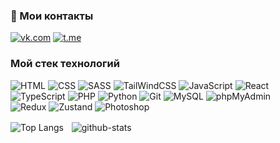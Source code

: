### 🤝 Мои контакты

[![vk.com](https://img.shields.io/badge/-Vkontakte-0077FF?style=for-the-badge&logo=vk)](https://vk.com/user.none) [![t.me](https://img.shields.io/badge/-Telegram-26A5E4?style=for-the-badge&logo=telegram&logoColor=ffffff)](https://t.me/devazo) 

### Мой стек технологий
![HTML](https://img.shields.io/badge/-HTML-E34F26?style=for-the-badge&logo=html5&logoColor=ffffff)
![CSS](https://img.shields.io/badge/-css-1572B6?style=for-the-badge&logo=css3&logoColor=ffffff)
![SASS](https://img.shields.io/badge/-sass-CC6699?style=for-the-badge&logo=sass&logoColor=ffffff)
![TailWindCSS](https://img.shields.io/badge/-tailwind-06B6D4?style=for-the-badge&logo=tailwindcss&logoColor=ffffff)
![JavaScript](https://img.shields.io/badge/-javascript-F7DF1E?style=for-the-badge&logo=javascript&logoColor=333333)
![React](https://img.shields.io/badge/-react-333333?style=for-the-badge&logo=react&logoColor=61DAFB)
![TypeScript](https://img.shields.io/badge/-typescript-3178C6?style=for-the-badge&logo=typescript&logoColor=white)
![PHP](https://img.shields.io/badge/-php-777BB4?style=for-the-badge&logo=php&logoColor=white)
![Python](https://img.shields.io/badge/-python-3776AB?style=for-the-badge&logo=python&logoColor=white)
![Git](https://img.shields.io/badge/-git-F05032?style=for-the-badge&logo=git&logoColor=white)
![MySQL](https://img.shields.io/badge/-mysql-4479A1?style=for-the-badge&logo=mysql&logoColor=white)
![phpMyAdmin](https://img.shields.io/badge/-phpmyadmin-6C78AF?style=for-the-badge&logo=phpmyadmin&logoColor=white)  
![Redux](https://img.shields.io/badge/-redux-764ABC?style=for-the-badge&logo=redux&logoColor=white)
![Zustand](https://img.shields.io/badge/-zustand-333?style=for-the-badge&logo=zustand&logoColor=white)
![Photoshop](https://img.shields.io/badge/-Photoshop-31A8FF?style=for-the-badge&logo=adobephotoshop&logoColor=white)

![Top Langs](https://github-readme-stats.vercel.app/api/top-langs/?username=user-non3&layout=compact&theme=dark)ㅤ![github-stats](https://github-readme-stats.vercel.app/api?username=user-non3&show_icons=true&theme=dark&hide=prs,contribs,issues)
